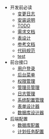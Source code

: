 * 开发前必读
	* [变更日志](CHANGELOG.md)
	* [安装说明](README.md)
	* [TODO](todo.md)
	* [需求文档](start.md)
	* [表设计](sql.md)
	* [参考文档](seedoc.md)
	* [代码规范](codesee.md)
	* [test](test.md)
* 前台接口
	* [用户登录](login.md)
	* [后台菜单](menu.md)
	* [权限管理](auth.md)
	* [管理员管理](Admin.md)
	* [日志管理](logs.md)
	* [系统配置管理](set.md)
	* [表单设计器](form.md)
	* [数据库设计器](db.md)
* 后端配置
	* [数据库配置](db.md)
	* [计划任务配置](cron.md)
